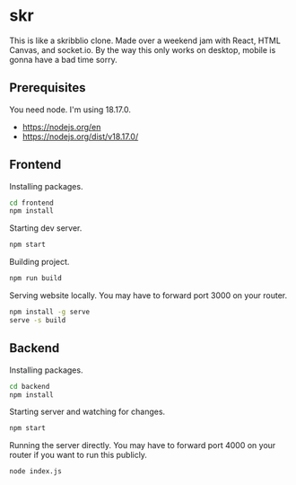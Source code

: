 # skr

This is like a skribblio clone. Made over a weekend jam with React, HTML Canvas, and socket.io. By the way this only works on desktop, mobile is gonna have a bad time sorry.

## Prerequisites

You need node. I'm using 18.17.0.

- https://nodejs.org/en
- https://nodejs.org/dist/v18.17.0/

## Frontend

Installing packages.

```bash
cd frontend
npm install
```

Starting dev server.

```bash
npm start
```

Building project.

```bash
npm run build
```

Serving website locally. You may have to forward port 3000 on your router.

```bash
npm install -g serve
serve -s build
```

## Backend

Installing packages.

```bash
cd backend
npm install
```

Starting server and watching for changes.

```bash
npm start
```

Running the server directly. You may have to forward port 4000 on your router if you want to run this publicly.

```bash
node index.js
```
